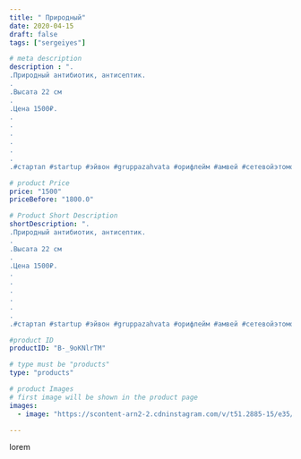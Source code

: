 ```yaml
---
title: " Природный"
date: 2020-04-15
draft: false
tags: ["sergeiyes"]

# meta description
description : ".
.Природный антибиотик, антисептик.
.
.Высата 22 см
.
.Цена 1500₽.
.
.
.
.
.
.
.#стартап #startup #эйвон #gruppazahvata #орифлейм #амвей #сетевойэтомоё #сетево"

# product Price
price: "1500"
priceBefore: "1800.0"

# Product Short Description
shortDescription: ".
.Природный антибиотик, антисептик.
.
.Высата 22 см
.
.Цена 1500₽.
.
.
.
.
.
.
.#стартап #startup #эйвон #gruppazahvata #орифлейм #амвей #сетевойэтомоё #сетевой #цетрария #ручнаяработа #бизнесбезвложений #резьбаподереву #сетевойэтомодно #живоедерево #сетевоймаркетинг #стильжизни #исландскиймох #пятигорск #КРЫМ #Севастополь #бизнес #churslabs #sergeystar #железноводск #ставропольскийкрай"

#product ID
productID: "B-_9oKNlrTM"

# type must be "products"
type: "products"

# product Images
# first image will be shown in the product page
images:
  - image: "https://scontent-arn2-2.cdninstagram.com/v/t51.2885-15/e35/93263042_519456728726412_7969317663243494981_n.jpg?se=7&tp=1&_nc_ht=scontent-arn2-2.cdninstagram.com&_nc_cat=100&_nc_ohc=Mv2SoZcaZbwAX9UHY4R&ccb=7-4&oh=a6dbe36320b95a513a7bc63d7da8782e&oe=6084EA30&_nc_sid=86f79a&ig_cache_key=MjI4NzgxODE3NjMwOTE0NjgyOA%3D%3D.2-ccb7-4"

---
```

lorem
